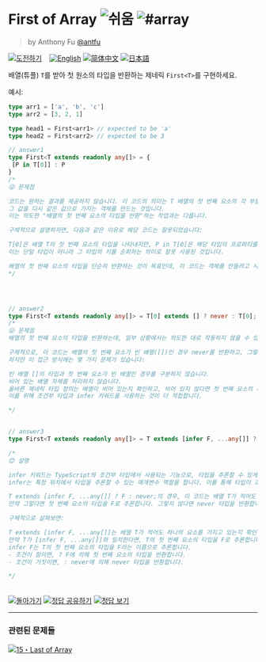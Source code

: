 <!--info-header-start--><h1>First of Array <img src="https://img.shields.io/badge/-%EC%89%AC%EC%9B%80-7aad0c" alt="쉬움"/> <img src="https://img.shields.io/badge/-%23array-999" alt="#array"/></h1><blockquote><p>by Anthony Fu <a href="https://github.com/antfu" target="_blank">@antfu</a></p></blockquote><p><a href="https://tsch.js.org/14/play/ko" target="_blank"><img src="https://img.shields.io/badge/-%EB%8F%84%EC%A0%84%ED%95%98%EA%B8%B0-3178c6?logo=typescript&logoColor=white" alt="도전하기"/></a> &nbsp;&nbsp;&nbsp;<a href="./README.md" target="_blank"><img src="https://img.shields.io/badge/-English-gray" alt="English"/></a>  <a href="./README.zh-CN.md" target="_blank"><img src="https://img.shields.io/badge/-%E7%AE%80%E4%BD%93%E4%B8%AD%E6%96%87-gray" alt="简体中文"/></a>  <a href="./README.ja.md" target="_blank"><img src="https://img.shields.io/badge/-%E6%97%A5%E6%9C%AC%E8%AA%9E-gray" alt="日本語"/></a> </p><!--info-header-end-->

배열(튜플) `T`를 받아 첫 원소의 타입을 반환하는 제네릭 `First<T>`를 구현하세요.

예시:

```ts
type arr1 = ['a', 'b', 'c']
type arr2 = [3, 2, 1]

type head1 = First<arr1> // expected to be 'a'
type head2 = First<arr2> // expected to be 3

// answer1
type First<T extends readonly any[]> = {
 [P in T[0]] : P
}
/*
😛 문제점

코드는 원하는 결과를 제공하지 않습니다. 이 코드의 의미는 T 배열의 첫 번째 요소의 각 부분을 키로 사용하고,
그 값을 다시 같은 값으로 가지는 객체를 만드는 것입니다.
이는 의도한 "배열의 첫 번째 요소의 타입을 반환"하는 작업과는 다릅니다.

구체적으로 설명하자면, 다음과 같은 이유로 해당 코드는 잘못되었습니다:

T[0]은 배열 T의 첫 번째 요소의 타입을 나타내지만, P in T[0]은 해당 타입의 프로퍼티를 반복하는 것을 의미합니다.
이는 단일 타입이 아니라 그 타입의 키를 순회하는 의미로 잘못 사용된 것입니다.

배열의 첫 번째 요소의 타입을 단순히 반환하는 것이 목표인데, 이 코드는 객체를 만들려고 시도하고 있습니다.
*/




// answer2
type First<T extends readonly any[]> = T[0] extends [] ? never : T[0];
/*
😛 문제점 
배열의 첫 번째 요소의 타입을 반환하는데, 일부 상황에서는 의도한 대로 작동하지 않을 수 있습니다.

구체적으로, 이 코드는 배열의 첫 번째 요소가 빈 배열([])인 경우 never를 반환하고, 그렇지 않으면 첫 번째 요소의 타입을 반환합니다.
하지만 이 접근 방식에는 몇 가지 문제가 있습니다:

빈 배열 []의 타입과 첫 번째 요소가 빈 배열인 경우를 구분하지 않습니다.
비어 있는 배열 자체를 처리하지 않습니다.
올바른 제네릭 타입 정의는 배열이 비어 있는지 확인하고, 비어 있지 않다면 첫 번째 요소의 타입을 반환하는 것입니다.
이를 위해 조건부 타입과 infer 키워드를 사용하는 것이 더 적합합니다.

*/


// answer3
type First<T extends readonly any[]> = T extends [infer F, ...any[]] ? F : never;

/*
😊 설명

infer 키워드는 TypeScript의 조건부 타입에서 사용되는 기능으로, 타입을 추론할 수 있게 해줍니다.
infer는 특정 위치에서 타입을 추론할 수 있는 매개변수 역할을 합니다. 이를 통해 타입이 조건에 따라 결정될 때, 특정 부분의 타입을 변수에 할당할 수 있습니다.

T extends [infer F, ...any[]] ? F : never;의 경우, 이 코드는 배열 T가 적어도 하나의 요소를 가지고 있는지 검사합니다.
만약 그렇다면 첫 번째 요소의 타입을 F로 추론합니다. 그렇지 않다면 never 타입을 반환합니다.

구체적으로 살펴보면:

T extends [infer F, ...any[]]는 배열 T가 적어도 하나의 요소를 가지고 있는지 확인합니다.
만약 T가 [infer F, ...any[]]와 일치한다면, T의 첫 번째 요소의 타입을 F로 추론합니다.
infer F는 T의 첫 번째 요소의 타입을 F라는 이름으로 추론합니다.
- 조건이 참이면, ? F에 의해 첫 번째 요소의 타입을 반환합니다.
- 조건이 거짓이면, : never에 의해 never 타입을 반환합니다.

*/


```

<!--info-footer-start--><br><a href="../../README.ko.md" target="_blank"><img src="https://img.shields.io/badge/-%EB%8F%8C%EC%95%84%EA%B0%80%EA%B8%B0-grey" alt="돌아가기"/></a> <a href="https://tsch.js.org/14/answer/ko" target="_blank"><img src="https://img.shields.io/badge/-%EC%A0%95%EB%8B%B5%20%EA%B3%B5%EC%9C%A0%ED%95%98%EA%B8%B0-teal" alt="정답 공유하기"/></a> <a href="https://tsch.js.org/14/solutions" target="_blank"><img src="https://img.shields.io/badge/-%EC%A0%95%EB%8B%B5%20%EB%B3%B4%EA%B8%B0-de5a77?logo=awesome-lists&logoColor=white" alt="정답 보기"/></a> <hr><h3>관련된 문제들</h3><a href="https://github.com/type-challenges/type-challenges/blob/main/questions/00015-medium-last/README.ko.md" target="_blank"><img src="https://img.shields.io/badge/-15%E3%83%BBLast%20of%20Array-d9901a" alt="15・Last of Array"/></a> <!--info-footer-end-->
